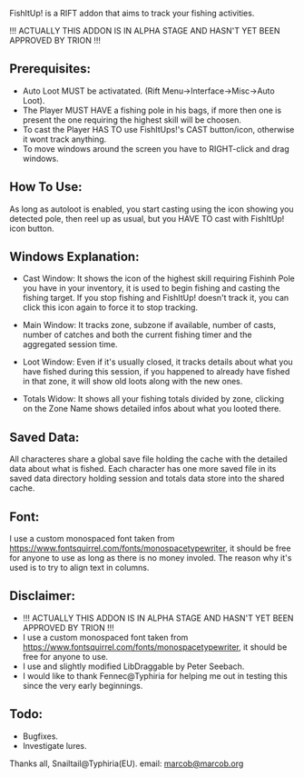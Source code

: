 FishItUp! is a RIFT addon that aims to track your fishing activities.

!!! ACTUALLY THIS ADDON IS IN ALPHA STAGE AND HASN'T YET BEEN APPROVED BY TRION !!!

Prerequisites:
--------------
- Auto Loot MUST be activatated. (Rift Menu->Interface->Misc->Auto Loot).
- The Player MUST HAVE a fishing pole in his bags, if more then one is present the one requiring the highest skill will be choosen.
- To cast the Player HAS TO use FishItUps!'s CAST button/icon, otherwise it wont track anything.
- To move windows around the screen you have to RIGHT-click and drag windows.

How To Use:
-----------
As long as autoloot is enabled, you start casting using the icon showing you detected pole, then reel up as usual, but you HAVE TO cast with FishItUp! icon button.

Windows Explanation:
--------------------
- Cast Window: 
  It shows the icon of the highest skill requiring Fishinh Pole you have in your inventory, it is used to begin fishing and 
  casting the fishing target. If you stop fishing and FishItUp! doesn't track it, you can click this icon again to force it 
  to stop tracking.

- Main Window: 
  It tracks zone, subzone if available, number of casts, number of catches and both the current fishing timer and the 
  aggregated session time.

- Loot Window: 
  Even if it's usually closed, it tracks details about what you have fished during this session, if you happened
  to already have fished in that zone, it will show old loots along with the new ones.

- Totals Widow: 
  It shows all your fishing totals divided by zone, clicking on the Zone Name shows detailed infos about what you
  looted there.

Saved Data:
-----------
All characteres share a global save file holding the cache with the detailed data about what is fished. Each character has one more
saved file in its saved data directory holding session and totals data store into the shared cache.

Font:
-----
I use a custom monospaced font taken from https://www.fontsquirrel.com/fonts/monospacetypewriter, it should be free for anyone to use
as long as there is no money involed. The reason why it's used is to try to align text in columns.

Disclaimer:
-----------
- !!! ACTUALLY THIS ADDON IS IN ALPHA STAGE AND HASN'T YET BEEN APPROVED BY TRION !!!
- I use a custom monospaced font taken from https://www.fontsquirrel.com/fonts/monospacetypewriter, it should be free for anyone to use.
- I use and slightly modified LibDraggable by Peter Seebach.
- I would like to thank Fennec@Typhiria for helping me out in testing this since the very early beginnings. 

Todo:
-----
- Bugfixes.
- Investigate lures.


Thanks all, Snailtail@Typhiria(EU).
email: marcob@marcob.org
